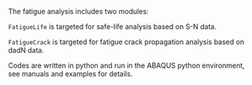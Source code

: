 The fatigue analysis includes two modules:

`FatigueLife` is targeted for safe-life analysis based on S-N data.

`FatigueCrack` is targeted for fatigue crack propagation analysis based on dadN data.

Codes are written in python and run in the ABAQUS python environment, see manuals and examples for details.
